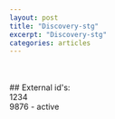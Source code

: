 ```yaml
---
layout: post
title: "Discovery-stg"
excerpt: "Discovery-stg"
categories: articles
---
```

<div class="apester-media" data-media-id="605229c617d19f0009f87f47" height="536" external-id="9876"></div><script async src="https://static.stg.apester.com/js/sdk/latest/apester-sdk.js"></script>
<br>
<div class="apester-media" data-media-id="60532b4956ceb10009550c01" height="458" external-id="9876"></div><script async src="https://static.stg.apester.com/js/sdk/latest/apester-sdk.js"></script>
<br>
## External id's:
<br>
1234
<br>
9876 - active
